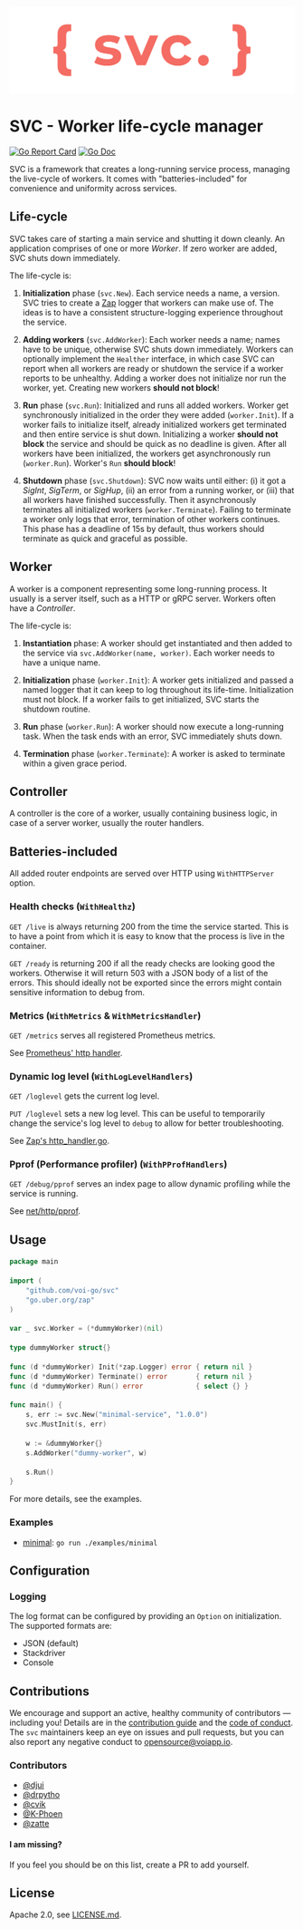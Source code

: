 
![SVC logo](logo.svg)

# SVC - Worker life-cycle manager

[![Go Report Card](https://goreportcard.com/badge/github.com/voi-go/svc?style=flat-square)](https://goreportcard.com/report/github.com/voi-go/svc)
[![Go Doc](https://img.shields.io/badge/godoc-reference-blue.svg?style=flat-square)](http://godoc.org/github.com/voi-go/svc)

SVC is a framework that creates a long-running service process, managing the
live-cycle of workers. It comes with "batteries-included" for convenience and
uniformity across services.


## Life-cycle

SVC takes care of starting a main service and shutting it down cleanly. An
application comprises of one or more _Worker_. If zero worker are added, SVC
shuts down immediately.

The life-cycle is:

1. **Initialization** phase (`svc.New`). Each service needs a name, a version.
SVC tries to create a [Zap](https://github.com/uber-go/zap) logger that workers
can make use of. The ideas is to have a consistent structure-logging experience
throughout the service.

2. **Adding workers** (`svc.AddWorker`): Each worker needs a name; names have to
be unique, otherwise SVC shuts down immediately. Workers can optionally
implement the `Healther` interface, in which case SVC can report when all
workers are ready or shutdown the service if a worker reports to be unhealthy.
Adding a worker does not initialize nor run the worker, yet. Creating new
workers **should not block**!

3. **Run** phase (`svc.Run`): Initialized and runs all added workers. Worker get
synchronously initialized in the order they were added (`worker.Init`). If a
worker fails to initialize itself, already initialized workers get terminated
and then entire service is shut down. Initializing a worker **should not block**
the service and should be quick as no deadline is given. After all workers have
been initialized, the workers get asynchronously run (`worker.Run`). Worker's
`Run` **should block**! 

4. **Shutdown** phase (`svc.Shutdown`): SVC now waits until either: (i) it
got a _SigInt_, _SigTerm_, or _SigHup_, (ii) an error from a running worker, or
(iii) that all workers have finished successfully. Then it asynchronously
terminates all initialized workers (`worker.Terminate`). Failing to terminate a
worker only logs that error, termination of other workers continues. This phase
has a deadline of 15s by default, thus workers should terminate as quick and 
graceful as possible.


## Worker

A worker is a component representing some long-running process. It usually is a
server itself, such as a HTTP or gRPC server. Workers often have a _Controller_.

The life-cycle is:

1. **Instantiation** phase: A worker should get instantiated and then added to
the service via `svc.AddWorker(name, worker)`. Each worker needs to have a
unique name. 

2. **Initialization** phase (`worker.Init`): A worker gets initialized and
passed a named logger that it can keep to log throughout its life-time. 
Initialization must not block. If a worker fails to get initialized, SVC starts
the shutdown routine.

3. **Run** phase (`worker.Run`): A worker should now execute a long-running
task. When the task ends with an error, SVC immediately shuts down.

4. **Termination** phase (`worker.Terminate`): A worker is asked to terminate
within a given grace period. 


## Controller

A controller is the core of a worker, usually containing business logic, in case
of a server worker, usually the router handlers.


## Batteries-included

All added router endpoints are served over HTTP using `WithHTTPServer` option.


### Health checks (`WithHealthz`)

`GET /live` is always returning 200 from the time the service started. This is
to have a point from which it is easy to know that the process is live in the
container.

`GET /ready` is returning 200 if all the ready checks are looking good the
workers. Otherwise it will return 503 with a JSON body of a list of the errors.
This should ideally not be exported since the errors might contain sensitive
information to debug from.


### Metrics (`WithMetrics` & `WithMetricsHandler`)

`GET /metrics` serves all registered Prometheus metrics.

See [Prometheus' http handler](https://godoc.org/github.com/prometheus/client_golang/prometheus/promhttp#Handler).


### Dynamic log level (`WithLogLevelHandlers`)

`GET /loglevel` gets the current log level.

`PUT /loglevel` sets a new log level. This can be useful to temporarily change
the service's log level to `debug` to allow for better troubleshooting.

See [Zap's http_handler.go](https://github.com/uber-go/zap/blob/master/http_handler.go).


### Pprof (Performance profiler) (`WithPProfHandlers`)

`GET /debug/pprof` serves an index page to allow dynamic profiling while the
service is running.

See [net/http/pprof](https://godoc.org/net/http/pprof).


## Usage

```go
package main

import (
	"github.com/voi-go/svc"
	"go.uber.org/zap"
)

var _ svc.Worker = (*dummyWorker)(nil)

type dummyWorker struct{}

func (d *dummyWorker) Init(*zap.Logger) error { return nil }
func (d *dummyWorker) Terminate() error       { return nil }
func (d *dummyWorker) Run() error             { select {} }

func main() {
	s, err := svc.New("minimal-service", "1.0.0")
	svc.MustInit(s, err)

	w := &dummyWorker{}
	s.AddWorker("dummy-worker", w)

	s.Run()
}

```

For more details, see the examples.

### Examples

- [minimal](./examples/minimal/main.go): `go run ./examples/minimal`

## Configuration

### Logging
The log format can be configured by providing an `Option` on initialization. The supported formats are:
- JSON (default)
- Stackdriver
- Console

## Contributions

We encourage and support an active, healthy community of contributors &mdash;
including you! Details are in the [contribution guide](CONTRIBUTING.md) and
the [code of conduct](CODE_OF_CONDUCT.md). The `svc` maintainers keep an eye on
issues and pull requests, but you can also report any negative conduct to
opensource@voiapp.io.

### Contributors

- [@djui](https://github.com/djui)
- [@drpytho](https://github.com/drpytho)
- [@cvik](https://github.com/cvik)
- [@K-Phoen](https://github.com/K-Phoen)
- [@zatte](https://github.com/zatte)

#### I am missing?
If you feel you should be on this list, create a PR to add yourself. 

## License

Apache 2.0, see [LICENSE.md](LICENSE.md).

